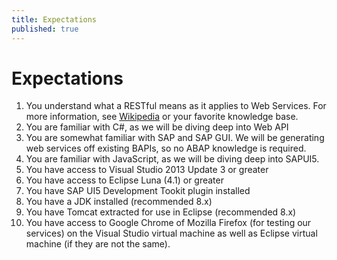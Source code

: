 ```yaml
---
title: Expectations
published: true
---
```


# Expectations

1. You understand what a RESTful means as it applies to Web Services. For more information, see [Wikipedia](http://en.wikipedia.org/wiki/Representational_state_transfer#Applied_to_web_services) or your favorite knowledge base.
1. You are familiar with C#, as we will be diving deep into Web API
1. You are somewhat familiar with SAP and SAP GUI. We will be generating web services off existing BAPIs, so no ABAP knowledge is required.
1. You are familiar with JavaScript, as we will be diving deep into SAPUI5.
1. You have access to Visual Studio 2013 Update 3 or greater
1. You have access to Eclipse Luna (4.1) or greater
  1. You have SAP UI5 Development Tookit plugin installed
  1. You have a JDK installed (recommended 8.x)
1. You have Tomcat extracted for use in Eclipse (recommended 8.x)
1. You have access to Google Chrome of Mozilla Firefox (for testing our services) on the Visual Studio virtual machine as well as Eclipse virtual machine (if they are not the same).
